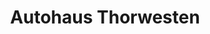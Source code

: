 ---
title: "Autohaus Thorwesten"
url: /schloss-holte-stukenbrock/autohaus-thorwesten/
shop: Autohaus
---